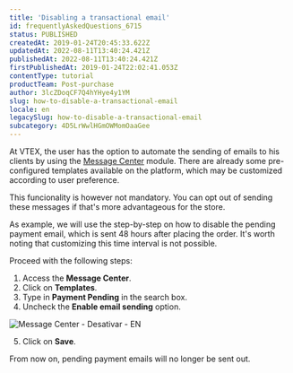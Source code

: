 ```yaml
---
title: 'Disabling a transactional email'
id: frequentlyAskedQuestions_6715
status: PUBLISHED
createdAt: 2019-01-24T20:45:33.622Z
updatedAt: 2022-08-11T13:40:24.421Z
publishedAt: 2022-08-11T13:40:24.421Z
firstPublishedAt: 2019-01-24T22:02:41.053Z
contentType: tutorial
productTeam: Post-purchase
author: 3lcZDoqCF7Q4hYHye4y1YM
slug: how-to-disable-a-transactional-email
locale: en
legacySlug: how-to-disable-a-transactional-email
subcategory: 4D5LrWwlHGmOWMomOaaGee
---
```


At VTEX, the user has the option to automate the sending of emails to his clients by using the [Message Center](https://help.vtex.com/en/tutorial/--tutorials_84) module. There are already some pre-configured templates available on the platform, which may be customized according to user preference.

This funcionality is however not mandatory. You can opt out of sending these messages if that's more advantageous for the store.

As example, we will use the step-by-step on how to disable the pending payment email, which is sent 48 hours after placing the order. It's worth noting that customizing this time interval is not possible. 

Proceed with the following steps:

1. Access the __Message Center__.
2. Click on __Templates__.
3. Type in __Payment Pending__ in the search box.
4. Uncheck the __Enable email sending__ option.

  ![Message Center - Desativar - EN](//images.ctfassets.net/alneenqid6w5/dlSCQPRLKf46SnYGl7X9a/d09c9060f369f1f0dbe90706047d8bc3/dlSCQPRLKf46SnYGl7X9a_EN_Payment_Pending.jpg)

5. Click on __Save__.

From now on, pending payment emails will no longer be sent out.
